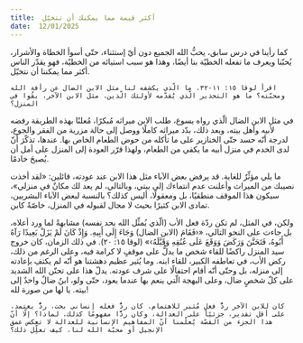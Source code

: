 ```yaml
---
title:  أكثر قيمة مما يمكنك أن تتخيّل
date:  12/01/2025
---
```


كما رأينا في درس سابق، يحبُّ الله الجميع دون أيّ إستثناء، حتّى أسوأ الخطاة والأشرار، يُحبّنا ويعرف ما تفعله الخطيّة بنا أيضًا، وهذا هو سبب استيائه من الخطيّة، فهو يقدّر الناس أكثر مما يمكننا أن نتخيّل.

`اقرأ لوقا ١٥: ١١-٣٢. ما الّذي يكشفه لنا مثل الابن الضال عن رأفة الله ومحبّته؟ ما هو التحذير الّذي يُقدّمه لأولئك الّذين، مثل الابن الآخر، بقُوا في المنزل؟`

في مثل الابن الضال الّذي رواه يسوع، طلب الابن ميراثه مُبكرًا، مُعلنًا بهذه الطريقة رفضه لأبيه وأهل بيته، وبعد ذلك، بدّد ميراثه كاملًا ووصل إلى حالة مزرية من الفقر والجوع، لدرجة أنّه حسد حتّى الخنازير على ما تأكله من حوض الطعام الخاص بها. عندها، تذكّرَ أنّ لدى الخدم في منزل أبيه ما يكفي من الطعام، ولهذا قرّر العودة إلى المنزل على أمل أن يُصبحَ خادمًا.

ما يلي مؤثِّرٌ للغاية. قد يرفض بعض الآباء مثل هذا الابن عند عودته، قائلين: «لقد أخذت نصيبك من الميراث وأعلنت عدم انتماءك إلى بيتي، وبالتالي، لم يعد لك مكانٌ في منزلي»، سيكون هذا الموقف منطقيًا، بل ومعقولًا، أليس كذلك؟ بالنسبة لبعض الآباء البشريين، تمادى الابن كثيرًا بحيث لا مجال لقبوله في المنزل، خاصّةً كابن.

ولكن، في المثل، لم تكن ردّة فعل الأب (الّذي يُمثِّل الله بحد نفسه) مشابهةً لما ورد أعلاه، بل جاءت على النحو التالي، «‹فَقَامَ (الابن الضال) وَجَاءَ إِلَى أَبِيهِ. وَإِذْ كَانَ لَمْ يَزَلْ بَعِيدًا رَآهُ أَبُوهُ، فَتَحَنَّنَ وَرَكَضَ وَوَقَعَ عَلَى عُنُقِهِ وَقَبَّلَهُ›» (لوقا ١٥: ٢٠). في ذلك الزمان، كان خروج سيد المنزل راكضًا للقاء شخص ما يدلُّ على موقفٍ لا كرامة فيه، وعلى الرغم من ذلك، ركض الأب، في تعاطفه الكبير، للقاء ابنه. وما يُثير عظيم دهشتنا هو أنّه لم يكتفِ بإعادته إلى منزله، بل وحتّى أنّه أقام احتفالًا على شرف عودته. يدلّ هذا على تحنّن الله الشديد على كلّ شخصٍ ضال، وعلى البهجة الّتي ينعم بها عندما يعود، حتّى ولو، ابنٌ ضالٌ واحدٌ إلى بيته. يا لها من صورة لله!

`كان للابن الآخر ردُّ فعلٍ مُثير للاهتمام. كان ردُّ فعله إنساني بحت، ردٌّ يعتمد، على أقل تقدير، جزئيًا على العدالة، وكان ردًّا مفهومًا كذلك. لماذا؟ إلّا أنّ هذا الجزء من القصّة يُعلّمنا أنّ المفاهيم الإنسانية للعدالة لا تعكس عمق الإنجيل أو محبّة الله لنا، كيف تعلِّل ذلك؟`